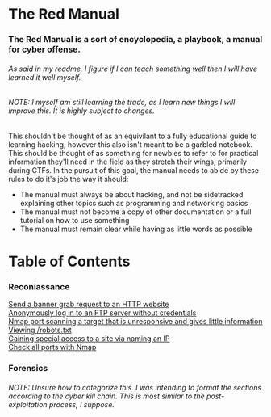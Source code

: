 # The Red Manual

### The Red Manual is a sort of encyclopedia, a playbook, a manual for cyber offense.

###### As said in my readme, I figure if I can teach something well then I will have learned it well myself.
###### NOTE: I myself am still learning the trade, as I learn new things I will improve this. It is highly subject to changes.

This shouldn't be thought of as an equivilant to a fully educational guide to learning hacking, however this also isn't meant to be a garbled notebook. This should be thought of as something for newbies to refer to for practical information they'll need in the field as they stretch their wings, primarily during CTFs. In the pursuit of this goal, the manual needs to abide by these rules to do it's job the way it should:
 
 - The manual must always be about hacking, and not be sidetracked explaining other topics such as programming and networking basics
 - The manual must not become a copy of other documentation or a full tutorial on how to use something
 - The manual must remain clear while having as little words as possible



# Table of Contents
### Reconiassance
[Send a banner grab request to an HTTP website](https://github.com/Cipher-Visor/The-Red-Manual/blob/main/HTTP_Banner_Grab.md) <br>
[Anonymously log in to an FTP server without credentials](https://github.com/Cipher-Visor/The-Red-Manual/blob/main/FTP_Anonymous_Login.md) <br>
[Nmap port scanning a target that is unresponsive and gives little information](https://github.com/Cipher-Visor/The-Red-Manual/blob/main/Nmap_Scan_an_Unresponsive_Target.md) <br>
[Viewing /robots.txt](https://github.com/Cipher-Visor/The-Red-Manual/blob/main/Viewing_robots.txt.md) <br>
[Gaining special access to a site via naming an IP](https://github.com/Cipher-Visor/The-Red-Manual/blob/main/Gaining_special_access_to_a_site_via_naming_an_IP.md) <br>
[Check all ports with Nmap](https://github.com/Cipher-Visor/The-Red-Manual/blob/main/Check_all_ports_with_Nmap.md)

### Forensics
###### NOTE: Unsure how to categorize this. I was intending to format the sections according to the cyber kill chain. This is most similar to the post-exploitation process, I suppose.
